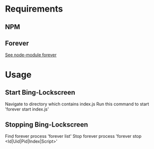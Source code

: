 # Requirements
## NPM
## Forever
[See node-module forever](https://www.npmjs.com/package/forever#installation)

# Usage
## Start Bing-Lockscreen
Navigate to directory which contains index.js
Run this command to start
'forever start index.js'
## Stopping Bing-Lockscreen
Find forever process
'forever list'
Stop forever process
'forever stop <Id|Uid|Pid|Index|Script>'
